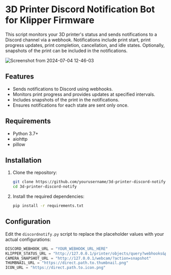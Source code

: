 # 3D Printer Discord Notification Bot for Klipper Firmware

This script monitors your 3D printer's status and sends notifications to a Discord channel via a webhook. Notifications include print start, print progress updates, print completion, cancellation, and idle states. Optionally, snapshots of the print can be included in the notifications.

![Screenshot from 2024-07-04 12-46-03](https://github.com/ejahdev/klipperdiscordnotifications/assets/116228748/94080052-eb0d-49a7-88b2-2b9c808524f4)

## Features

- Sends notifications to Discord using webhooks.
- Monitors print progress and provides updates at specified intervals.
- Includes snapshots of the print in the notifications.
- Ensures notifications for each state are sent only once.

## Requirements

- Python 3.7+
- aiohttp
- pillow

## Installation

1. Clone the repository:

    ```sh
    git clone https://github.com/yourusername/3d-printer-discord-notify.git
    cd 3d-printer-discord-notify
    ```

2. Install the required dependencies:

    ```sh
    pip install -r requirements.txt
    ```

## Configuration

Edit the `discordnotify.py` script to replace the placeholder values with your actual configurations:

```python
DISCORD_WEBHOOK_URL = "YOUR_WEBHOOK_URL_HERE"
KLIPPER_STATUS_URL = "http://127.0.0.1/printer/objects/query?webhooks&print_stats"
CAMERA_SNAPSHOT_URL = "http://127.0.0.1/webcam/?action=snapshot"
THUMBNAIL_URL = "https://direct.path.to.thumbnail.png"
ICON_URL = "https://direct.path.to.icon.png"
